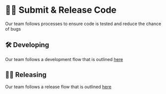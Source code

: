 # 👨‍💻 Submit & Release Code
Our team follows processes to ensure code is tested and reduce the chance of bugs

## 🛠️ Developing
Our team follows a development flow that is outlined [here](./developing.md)

## 🧑‍🚀 Releasing
Our team follows a release flow that is outlined [here](./releasing.md)